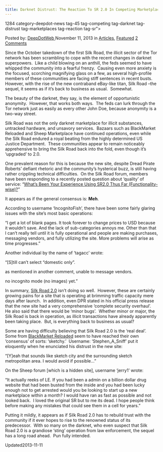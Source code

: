 ```yaml
---
title: Darknet Distrust: The Reaction To SR 2.0 In Competing Marketplaces?
---
```

1284 category-deepdot-news tag-45 tag-competing tag-darknet tag-distrust tag-marketplaces tag-reaction tag-sr">

<p class="post-meta">
<span>Posted by: <a href="https://www.deepdotweb.com/author/admin/" title="">DeepDotWeb </a></span>
<span>November 11, 2013</span>
<span>in <a href="https://www.deepdotweb.com/category/articles/" rel="category tag">Articles</a>, <a href="https://www.deepdotweb.com/category/deepdot-news/" rel="category tag">Featured</a></span>
<span><a href="https://www.deepdotweb.com/2013/11/11/darknet-distrust-the-reaction-to-sr-2-0-in-competing-marketplaces/#comments">2 Comments</a></span>
</p>
<div class="clear"></div>
<div class="entry">
<p>Since the October takedown of the first Silk Road, the illicit sector of the Tor network has been scrambling to cope with the recent changes in darknet superpowers.  Like a child blowing on an anthill, the feds seemed to have whipped the community into a fearful frenzy.  Causing even more anxiety is the focused, scorching magnifying glass on a few, as several high-profile members of these communities are facing stiff sentences in recent busts.  However, with the rise of the new contraband eBay-like titan, Silk Road –the sequel, it seems as if it’s back to business as usual.  Somewhat.</p>
<p>The beauty of the darknet, they say, is the element of opportunistic anonymity.  However, that works both ways.  The feds can lurk through the Tor network just as easily as every other John Doe, because anonymity is a two-way street.</p>
<p>Silk Road was not the only darknet marketplace for illicit substances, untracked hardware, and unsavory services.  Bazaars such as BlackMarket Reloaded and Sheep Marketplace have continued operations, even while the Silk Road endured a royal beating from the highly determined US Justice Department.  These communities appear to remain noticeably apprehensive to bring the Silk Road back into the fold, even though it’s ‘upgraded’ to 2.0.</p>
<p>One prevalent reason for this is because the new site, despite Dread Pirate Roberts’ defiant rhetoric and the community’s hysterical buzz, is still having rather crippling technical difficulties.  On the Silk Road forum, members have been responding to a recently posted question about ‘quality’ of service: “<a href="http://www.reddit.com/r/SilkRoad/comments/1qaiwo/whats_been_your_experience_using_sr20_thus/">What&#8217;s Been Your Experience Using SR2.0 Thus Far (Functionality-wise)?</a>”</p>
<p>It appears as if the general consensus is: <strong>Meh</strong>.</p>
<p>According to username ‘IncognitoFish’, there have been some fairly glaring issues with the site’s most basic operations:</p>
<p>“I get a lot of blank pages. It took forever to change prices to USD because it wouldn&#8217;t save. And the lack of sub-categories annoys me. Other than that I can&#8217;t really tell until it is fully operational and people are making purchases, messaging vendors, and fully utilizing the site. More problems will arise as time progresses.”</p>
<p>Another individual by the name of ‘tagacc’ wrote:</p>
<p>“[S]till can&#8217;t select &#8220;domestic only&#8221;.</p>
<p>as mentioned in another comment, unable to message vendors.</p>
<p>no incognito mode (no images) yet.”</p>
<p>In summary, <a href="http://www.deepdotweb.com/2013/11/06/silk-road-2-0-is-now-officially-open/">Silk Road 2.0</a> isn’t doing so well.  However, these are certainly growing pains for a site that is operating at brimming traffic capacity mere days after launch.  In addition, even DPR stated in his official press release that the new site had a very comprehensive ‘complete security overhaul’.   He also said that there would be ‘minor bugs’.  Whether minor or major, the Silk Road is back in operation, as illicit transactions have already apparently been taking place.  But, is everything back to business as usual?</p>
<p>Some are having difficulty believing that Silk Road 2.0 is the ‘real deal’.  Some from <a href="https://fec33nz6mhzd54zj.onion.to/viewtopic.php?id=11885">BlackMarket Reloaded</a> seem to have reached their own ‘consensus’ of sorts: ‘sketchy.’  Username: ‘Stephen_A_Sniff’ put it eloquently when he enunciated his distrust in the new site:</p>
<p>“[Y]eah that sounds like sketch city and the surrounding sketch metropolitan area. I would avoid if possible…”</p>
<p>On the Sheep forum [which is a hidden site], username ‘jerry1’ wrote:</p>
<p>“It actually reeks of LE. If you had been a admin on a billion dollar drug website that had been busted from the inside and you had been lucky enough not to get arrested would you be looking to start up a new marketplace within a month? I would have ran as fast as possible and not looked back.  I loved the original SR but to me its dead. I hope people think before making any mistakes that could see them in a cell for years.”</p>
<p>Putting it mildly, it appears as if Silk Road 2.0 has to rebuild trust with the community if it ever hopes to rise to the renowned status of its predecessor.  With so many on the darknet, who even suspect that Silk Road 2.0 is a grandiose ‘sting’ operation from law enforcement, the sequel has a long road ahead.  Pun fully intended.</p>
</div>
<span style="display:none"><a href="https://www.deepdotweb.com/tag/20/" rel="tag">20</a> <a href="https://www.deepdotweb.com/tag/competing/" rel="tag">competing</a> <a href="https://www.deepdotweb.com/tag/darknet/" rel="tag">darknet</a> <a href="https://www.deepdotweb.com/tag/distrust/" rel="tag">distrust</a> <a href="https://www.deepdotweb.com/tag/marketplaces/" rel="tag">marketplaces</a> <a href="https://www.deepdotweb.com/tag/reaction/" rel="tag">reaction</a> <a href="https://www.deepdotweb.com/tag/sr/" rel="tag">sr</a></span> 
Updated2013-11-11</span>
<div style="display:none" class="vcard author" itemprop="author" itemscope itemtype="http://schema.org/Person"><strong class="fn" itemprop="name">
